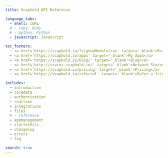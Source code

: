 ```yaml
---
title: Scaphold API Reference

language_tabs:
  - shell: cURL
  # - ruby: Ruby
  # - python: Python
  - javascript: JavaScript

toc_footers:
  - <a href='https://scaphold.io/?signupModal=true' target='_blank'>Build an app now!</a>
  - <a href='https://scaphold.io/apps' target='_blank'>My Apps</a>
  - <a href='https://scaphold.io/blog/' target='_blank'>Blog</a>
  - <a href='http://status.scaphold.io/' target='_blank'>Network Status</a>
  - <a href='https://scaphold.io/pricing' target='_blank'>Pricing</a>
  - <a href='https://scaphold.io/referral' target='_blank'>Refer a friend! Get $25</a>

includes:
  - introduction
  - coredata
  - authentication
  - realtime
  - integrations
  - files
  # - reference
  - appmanagement
  - starterKits
  - changelog
  - errors
  - faq

search: true
---
```

